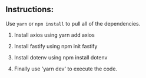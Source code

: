 **Instructions:** 
--------------------------------------------------------------------------------------------------------------------------------------------------------------------------------------------

Use `yarn` or `npm install` to pull all of the dependencies.

1. Install axios using yarn add axios

2. Install fastify using npm init fastify

3. Install dotenv using npm install dotenv

4. Finally use 'yarn dev' to execute the code.
